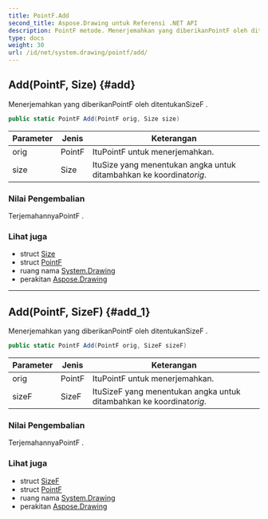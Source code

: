 ```yaml
---
title: PointF.Add
second_title: Aspose.Drawing untuk Referensi .NET API
description: PointF metode. Menerjemahkan yang diberikanPointF oleh ditentukanSizeF .
type: docs
weight: 30
url: /id/net/system.drawing/pointf/add/
---
```

## Add(PointF, Size) {#add}

Menerjemahkan yang diberikanPointF oleh ditentukanSizeF .

```csharp
public static PointF Add(PointF orig, Size size)
```

| Parameter | Jenis | Keterangan |
| --- | --- | --- |
| orig | PointF | ItuPointF untuk menerjemahkan. |
| size | Size | ItuSize yang menentukan angka untuk ditambahkan ke koordinat*orig*. |

### Nilai Pengembalian

TerjemahannyaPointF .

### Lihat juga

* struct [Size](../../size/)
* struct [PointF](../)
* ruang nama [System.Drawing](../../pointf/)
* perakitan [Aspose.Drawing](../../../)

---

## Add(PointF, SizeF) {#add_1}

Menerjemahkan yang diberikanPointF oleh ditentukanSizeF .

```csharp
public static PointF Add(PointF orig, SizeF sizeF)
```

| Parameter | Jenis | Keterangan |
| --- | --- | --- |
| orig | PointF | ItuPointF untuk menerjemahkan. |
| sizeF | SizeF | ItuSizeF yang menentukan angka untuk ditambahkan ke koordinat*orig*. |

### Nilai Pengembalian

TerjemahannyaPointF .

### Lihat juga

* struct [SizeF](../../sizef/)
* struct [PointF](../)
* ruang nama [System.Drawing](../../pointf/)
* perakitan [Aspose.Drawing](../../../)


